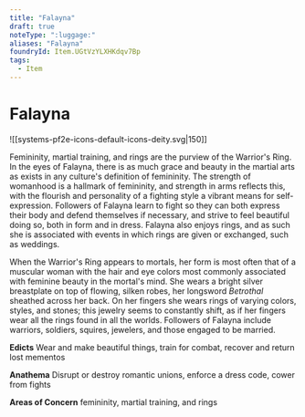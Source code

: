 ```yaml
---
title: "Falayna"
draft: true
noteType: ":luggage:"
aliases: "Falayna"
foundryId: Item.UGtVzYLXHKdqv7Bp
tags:
  - Item
---
```


# Falayna
![[systems-pf2e-icons-default-icons-deity.svg|150]]

Femininity, martial training, and rings are the purview of the Warrior's Ring. In the eyes of Falayna, there is as much grace and beauty in the martial arts as exists in any culture's definition of femininity. The strength of womanhood is a hallmark of femininity, and strength in arms reflects this, with the flourish and personality of a fighting style a vibrant means for self-expression. Followers of Falayna learn to fight so they can both express their body and defend themselves if necessary, and strive to feel beautiful doing so, both in form and in dress. Falayna also enjoys rings, and as such she is associated with events in which rings are given or exchanged, such as weddings.

When the Warrior's Ring appears to mortals, her form is most often that of a muscular woman with the hair and eye colors most commonly associated with feminine beauty in the mortal's mind. She wears a bright silver breastplate on top of flowing, silken robes, her longsword _Betrothal_ sheathed across her back. On her fingers she wears rings of varying colors, styles, and stones; this jewelry seems to constantly shift, as if her fingers wear all the rings found in all the worlds. Followers of Falayna include warriors, soldiers, squires, jewelers, and those engaged to be married.

**Edicts** Wear and make beautiful things, train for combat, recover and return lost mementos

**Anathema** Disrupt or destroy romantic unions, enforce a dress code, cower from fights

**Areas of Concern** femininity, martial training, and rings
